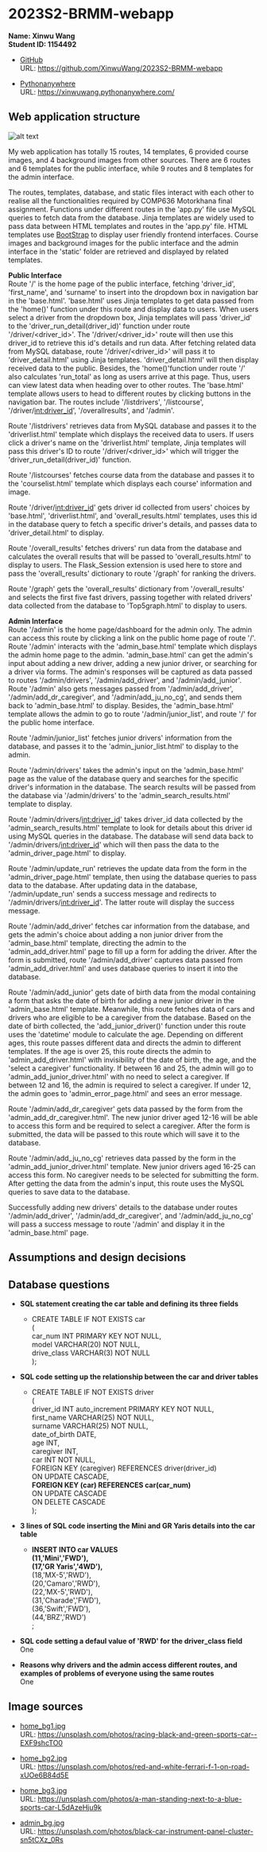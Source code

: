 # 2023S2-BRMM-webapp

**Name: Xinwu Wang**  
**Student ID: 1154492**

- [GitHub](https://github.com/XinwuWang/2023S2-BRMM-webapp)  
  URL: https://github.com/XinwuWang/2023S2-BRMM-webapp

* [Pythonanywhere](https://xinwuwang.pythonanywhere.com/)  
  URL: https://xinwuwang.pythonanywhere.com/

## Web application structure

![alt text](https://github.com/XinwuWang/2023S2-BRMM-webapp/blob/main/readme_images/webapp_srtucture.jpg "webapp structure")

My web application has totally 15 routes, 14 templates, 6 provided course images, and 4 background images from other sources. There are 6 routes and 6 templates for the public interface, while 9 routes and 8 templates for the admin interface.

The routes, templates, database, and static files interact with each other to realise all the functionalities required by COMP636 Motorkhana final assignment. Functions under different routes in the 'app.py' file use MySQL queries to fetch data from the database. Jinja templates are widely used to pass data between HTML templates and routes in the 'app.py' file. HTML templates use [BootStrap](https://getbootstrap.com/) to display user friendly frontend interfaces. Course images and background images for the public interface and the admin interface in the 'static' folder are retrieved and displayed by related templates.

**Public Interface**  
Route '/' is the home page of the public interface, fetching 'driver_id', 'first_name', and 'surname' to insert into the dropdown box in navigation bar in the 'base.html'. 'base.html' uses Jinja templates to get data passed from the 'home()' function under this route and display data to users. When users select a driver from the dropdown box, Jinja templates will pass 'driver_id' to the 'driver_run_detail(driver_id)' function under route '/driver/<driver_id>'. The '/driver/<driver_id>' route will then use this driver_id to retrieve this id's details and run data. After fetching related data from MySQL database, route '/driver/<driver_id>' will pass it to 'driver_detail.html' using Jinja templates. 'driver_detail.html' will then display received data to the public. Besides, the 'home()'function under route '/' also calculates 'run_total' as long as users arrive at this page. Thus, users can view latest data when heading over to other routes. The 'base.html' template allows users to head to different routes by clicking buttons in the navigation bar. The routes include '/listdrivers', '/listcourse', '/driver/<int:driver_id>', '/overallresults', and '/admin'.

Route '/listdrivers' retrieves data from MySQL database and passes it to the 'driverlist.html' template which displays the received data to users. If users click a driver's name on the 'driverlist.html' template, Jinja templates will pass this driver's ID to route '/driver/<driver_id>' which will trigger the 'driver_run_detail(driver_id)' function.

Route '/listcourses' fetches course data from the database and passes it to the 'courselist.html' template which displays each course' information and image.

Route '/driver/<int:driver_id>' gets driver id collected from users' choices by 'base.html', 'driverlist.html', and 'overall_results.html' templates, uses this id in the database query to fetch a specific driver's details, and passes data to 'driver_detail.html' to display.

Route '/overall_results' fetches drivers' run data from the database and calculates the overall results that will be passed to 'overall_results.html' to display to users. The Flask_Session extension is used here to store and pass the 'overall_results' dictionary to route '/graph' for ranking the drivers.

Route '/graph' gets the 'overall_results' dictionary from '/overall_results' and selects the first five fast drivers, passing together with related drivers' data collected from the database to 'Top5graph.html' to display to users.

**Admin Interface**  
Route '/admin' is the home page/dashboard for the admin only. The admin can access this route by clicking a link on the public home page of route '/'. Route '/admin' interacts with the 'admin_base.html' template which displays the admin home page to the admin. 'admin_base.html' can get the admin's input about adding a new driver, adding a new junior driver, or searching for a driver via forms. The admin's responses will be captured as data passed to routes '/admin/drivers', '/admin/add_driver', and '/admin/add_junior'. Route '/admin' also gets messages passed from '/admin/add_driver', '/admin/add_dr_caregiver', and '/admin/add_ju_no_cg', and sends them back to 'admin_base.html' to display. Besides, the 'admin_base.html' template allows the admin to go to route '/admin/junior_list', and route '/' for the public home interface.

Route '/admin/junior_list' fetches junior drivers' information from the database, and passes it to the 'admin_junior_list.html' to display to the admin.

Route '/admin/drivers' takes the admin's input on the 'admin_base.html' page as the value of the database query and searches for the specific driver's information in the database. The search results will be passed from the database via '/admin/drivers' to the 'admin_search_results.html' template to display.

Route '/admin/drivers/<int:driver_id>' takes driver_id data collected by the 'admin_search_results.html' template to look for details about this driver id using MySQL queries in the database. The database will send data back to '/admin/drivers/<int:driver_id>' which will then pass the data to the 'admin_driver_page.html' to display.

Route '/admin/update_run' retrieves the update data from the form in the 'admin_driver_page.html' template, then using the database queries to pass data to the database. After updating data in the database, '/admin/update_run' sends a success message and redirects to '/admin/drivers/<int:driver_id>'. The latter route will display the success message.

Route '/admin/add_driver' fetches car information from the database, and gets the admin's choice about adding a non junior driver from the 'admin_base.html' template, directing the admin to the 'admin_add_driver.html' page to fill up a form for adding the driver. After the form is submitted, route '/admin/add_driver' captures data passed from 'admin_add_driver.html' and uses database queries to insert it into the database.

Route '/admin/add_junior' gets date of birth data from the modal containing a form that asks the date of birth for adding a new junior driver in the 'admin_base.html' template. Meanwhile, this route fetches data of cars and drivers who are eligible to be a caregiver from the database. Based on the date of birth collected, the 'add_junior_driver()' function under this route uses the 'datetime' module to calculate the age. Depending on different ages, this route passes different data and directs the admin to different templates. If the age is over 25, this route directs the admin to 'admin_add_driver.html' with invisibility of the date of birth, the age, and the 'select a caregiver' functionality. If between 16 and 25, the admin will go to 'admin_add_junior_driver.html' with no need to select a caregiver. If between 12 and 16, the admin is required to select a caregiver. If under 12, the admin goes to 'admin_error_page.html' and sees an error message.

Route '/admin/add_dr_caregiver' gets data passed by the form from the 'admin_add_dr_caregiver.html'. The new junior driver aged 12-16 will be able to access this form and be required to select a caregiver. After the form is submitted, the data will be passed to this route which will save it to the database.

Route '/admin/add_ju_no_cg' retrieves data passed by the form in the 'admin_add_junior_driver.html' template. New junior drivers aged 16-25 can access this form. No caregiver needs to be selected for submitting the form. After getting the data from the admin's input, this route uses the MySQL queries to save data to the database.

Successfully adding new drivers' details to the database under routes '/admin/add_driver', '/admin/add_dr_caregiver', and '/admin/add_ju_no_cg' will pass a success message to route '/admin' and display it in the 'admin_base.html' page.

## Assumptions and design decisions

## Database questions

- **SQL statement creating the car table and defining its three fields**

  - CREATE TABLE IF NOT EXISTS car  
    (  
     car_num INT PRIMARY KEY NOT NULL,  
     model VARCHAR(20) NOT NULL,  
     drive_class VARCHAR(3) NOT NULL  
     );

- **SQL code setting up the relationship between the car and driver tables**

  - CREATE TABLE IF NOT EXISTS driver  
    (  
     driver_id INT auto_increment PRIMARY KEY NOT NULL,  
     first_name VARCHAR(25) NOT NULL,  
     surname VARCHAR(25) NOT NULL,  
     date_of_birth DATE,  
     age INT,  
     caregiver INT,  
     car INT NOT NULL,  
     FOREIGN KEY (caregiver) REFERENCES driver(driver_id)  
     ON UPDATE CASCADE,  
     **FOREIGN KEY (car) REFERENCES car(car_num)**  
     ON UPDATE CASCADE  
     ON DELETE CASCADE  
     );

- **3 lines of SQL code inserting the Mini and GR Yaris details into the car table**

  - **INSERT INTO car VALUES**  
    **(11,'Mini','FWD'),**  
    **(17,'GR Yaris','4WD'),**  
    (18,'MX-5','RWD'),  
    (20,'Camaro','RWD'),  
    (22,'MX-5','RWD'),  
    (31,'Charade','FWD'),  
    (36,'Swift','FWD'),  
    (44,'BRZ','RWD')  
    ;

- **SQL code setting a defaul value of 'RWD' for the driver_class field**  
  One

- **Reasons why drivers and the admin access different routes, and examples of problems of everyone using the same routes**  
  One

## Image sources

- [home_bg1.jpg](https://unsplash.com/photos/racing-black-and-green-sports-car--EXF9shcTO0)  
  URL: https://unsplash.com/photos/racing-black-and-green-sports-car--EXF9shcTO0

- [home_bg2.jpg](https://unsplash.com/photos/red-and-white-ferrari-f-1-on-road-xUOe6B84d5E)  
  URL: https://unsplash.com/photos/red-and-white-ferrari-f-1-on-road-xUOe6B84d5E

- [home_bg3.jpg](https://unsplash.com/photos/a-man-standing-next-to-a-blue-sports-car-L5dAzeHju9k)  
  URL: https://unsplash.com/photos/a-man-standing-next-to-a-blue-sports-car-L5dAzeHju9k

- [admin_bg.jpg](https://unsplash.com/photos/black-car-instrument-panel-cluster-sn5tCXz_0Rs)  
  URL: https://unsplash.com/photos/black-car-instrument-panel-cluster-sn5tCXz_0Rs
